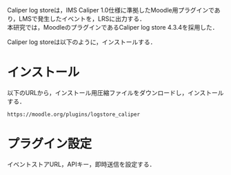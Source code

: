 Caliper log storeは，IMS Caliper 1.0仕様に準拠したMoodle用プラグインであり，LMSで発生したイベントを，LRSに出力する．  
本研究では，MoodleのプラグインであるCaliper log store 4.3.4を採用した．  
  
Caliper log storeは以下のように，インストールする．  

# インストール
以下のURLから，インストール用圧縮ファイルをダウンロードし，インストールする．  
```
https://moodle.org/plugins/logstore_caliper
```

# プラグイン設定
イベントストアURL，APIキー，即時送信を設定する．  
